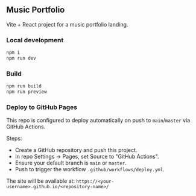 ## Music Portfolio

Vite + React project for a music portfolio landing.

### Local development

```bash
npm i
npm run dev
```

### Build

```bash
npm run build
npm run preview
```

### Deploy to GitHub Pages

This repo is configured to deploy automatically on push to `main`/`master` via GitHub Actions.

Steps:
- Create a GitHub repository and push this project.
- In repo Settings → Pages, set Source to "GitHub Actions".
- Ensure your default branch is `main` or `master`.
- Push to trigger the workflow `.github/workflows/deploy.yml`.

The site will be available at:
`https://<your-username>.github.io/<repository-name>/`


